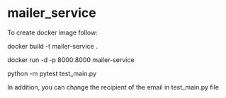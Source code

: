 # mailer_service
To create docker image follow:

docker build -t mailer-service .

docker run -d -p 8000:8000 mailer-service

python -m pytest test_main.py

In addition, you can change the recipient of the email in test_main.py file
